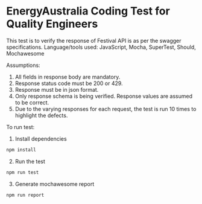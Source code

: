 # EnergyAustralia Coding Test for Quality Engineers

This test is to verify the response of Festival API is as per the swagger specifications.
Language/tools used: JavaScript, Mocha, SuperTest, Should, Mochawesome

 Assumptions:

 1. All fields in response body are mandatory.
 2. Response status code must be 200 or 429.
 3. Response must be in json format.
 4. Only response schema is being verified. Response values are assumed to be correct.
 5. Due to the varying responses for each request, the test is run 10 times to highlight the defects.

To run test:

1. Install dependencies
```bash
npm install
```

2. Run the test
```bash
npm run test
```

3. Generate mochawesome report
```bash
npm run report
```